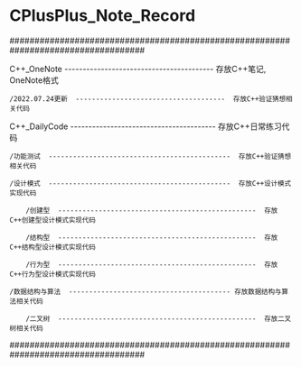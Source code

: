 # CPlusPlus_Note_Record

###################################################################################

C++_OneNote  -----------------------------------------  存放C++笔记, OneNote格式

    /2022.07.24更新  -------------------------------------  存放C++验证猜想相关代码
    
C++_DailyCode  ----------------------------------------  存放C++日常练习代码

    /功能测试  ---------------------------------------------  存放C++验证猜想相关代码
    
    /设计模式  ---------------------------------------------  存放C++设计模式实现代码
    
        /创建型  -------------------------------------------------  存放C++创建型设计模式实现代码
		
        /结构型  -------------------------------------------------  存放C++结构型设计模式实现代码
		
        /行为型  -------------------------------------------------  存放C++行为型设计模式实现代码

    /数据结构与算法  ---------------------------------------- 存放数据结构与算法相关代码
    
        /二叉树  -------------------------------------------------  存放二叉树相关代码 	

###################################################################################
